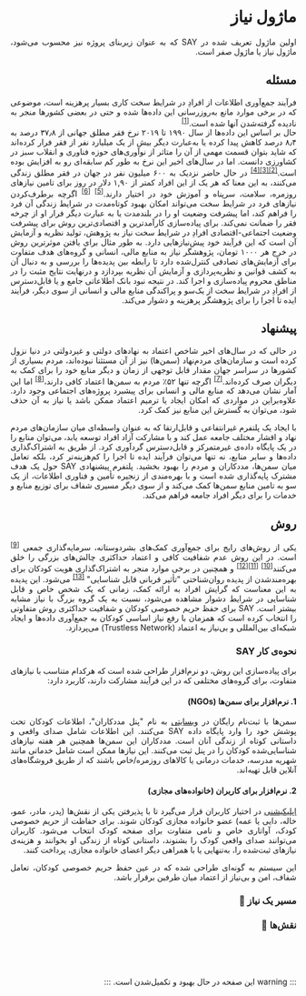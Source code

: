 <div style="direction: rtl; text-align: justify;">

# ماژول نیاز

اولین ماژول تعریف شده در SAY که به عنوان زیربنای پروژه نیز محسوب می‌شود، ماژول نیاز یا ماژول صفر است.

## مسئله

 فرآیند جمع‌آوری اطلاعات از افرادِ در شرایط سخت کاری بسیار پرهزینه است، موضوعی که در برخی موارد مانع به‌روزرسانی این داده‌ها شده و حتی در بعضی کشورها منجر به نادیده گرفته‌شدن آنها شده است.<sup><a href="/guide/ngo/references.html#_1-collecting-data-is-a-challenging-task">[1]</a></sup>
<br />
حال بر اساس این داده‌ها از سال ۱۹۹۰ تا ۲۰۱۹ نرخ فقر مطلق جهانی از ۳۷٫۸ درصد به ۸٫۴ درصد کاهش پیدا کرده یا به‌عبارت دیگر بیش از یک میلیارد نفر از فقر فرار کرده‌اند که شاید بتوان قسمت مهمی از آن را متاثر از نوآوری‌های حوزه فناوری و انقلاب سبز در کشاورزی دانست. اما در سال‌های اخیر این نرخ به طور کم سابقه‌ای رو به افزایش بوده است.<sup><a href="/guide/ngo/references.html#_2-green-revolution">[2]</a></sup><sup><a href="/guide/ngo/references.html#_3-challenges-to-accelerating-the-pace-of-poverty-reduction">[3]</a></sup><sup><a href="/guide/ngo/references.html#_4-stepping-up-the-fight-against-extreme-poverty">[4]</a></sup> در حال حاضر نزدیک به ۶۰۰ میلیون نفر در جهان در فقر مطلق زندگی می‌کنند، به این معنا که هر یک از این افراد کمتر از ۱,۹۰ دلار در روز برای تامین نیازهای روزمره، سلامت، سرپناه و آموزش خود در اختیار دارند.<sup><a href="/guide/ngo/references.html#_5-live-poverty-data">[5]</a></sup> <sup><a href="/guide/ngo/references.html#_6-extreme-poverty">[6]</a></sup>
اگرچه برطرف‌کردن نیازهای فرد در شرایط سخت می‌تواند امکان بهبود کوتاه‌مدت در شرایط زندگی آن فرد را فراهم کند، اما پیشرفت وضعیت او را در بلند‌مدت یا به عبارت دیگر فرار او از چرخه فقر را ضمانت نمی‌کند. برای پیاده‌سازی کارآمدترین و اقتصادی‌ترین روش برای پیشرفت وضعیت اجتماعی-اقتصادی افرادِ در شرایط سخت نیاز به پژوهش، تولید نظریه و آزمایش آن است که این فرآیند خود پیش‌نیازهایی دارد. به طور مثال برای یافتن موثرترین روش در خرج هر ۱۰۰۰ تومان، پژوهشگر نیاز به منابع مالی، انسانی و گروه‌های هدف‌ متفاوت برای آزمایش‌های تصادفی کنترل‌شده دارد تا رابطه بین پدیده‌ها را بررسی و به دنبال آن به كشف قوانین و نظریه‌پردازی و آزمایش آن نظریه بپردازد و در‌نهایت نتایج مثبت را در مناطق محروم پیاده‌سازی و اجرا کند. در نتیجه نبود بانک اطلاعاتی جامع و یا قابل‌دسترس از افرادِ در شرایط سخت از یک‌سو و پراکندگی منابع مالی و انسانی از سوی دیگر، فرآیند ایده تا اجرا را برای پژوهشگر پرهزینه و دشوار می‌کند.

## پیشنهاد

در حالی که در سال‌های اخیر شاخص اعتماد به نهادهای دولتی و غیردولتی در دنیا نزول کرده است و سازمان‌های مردم‌نهاد  (سمن‌ها) نیز از آن مستثنا نبوده‌اند، مردم بسیاری از کشورها در سراسر جهان مقدار قابل توجهی از زمان و دیگر منابع خود را برای کمک به دیگران صرف کرده‌اند.<sup><a href="/guide/ngo/references.html#_7-world-giving-index-2022">[7]</a></sup> اگرچه تنها ۵۲٪ مردم به سمن‌ها اعتماد کافی دارند،<sup><a href="/guide/ngo/references.html#_8-one-in-three-worldwide-lack-confidence-in-ngos">[8]</a></sup> اما این آمار نشان می‌دهد که منابع مالی و انسانی برای پیشبرد پروژه‌های اجتماعی وجود دارد. علاوه‌بر‌این در مواردی که امکان ایجاد یا ترمیم اعتماد ممکن باشد یا نیاز به آن حذف شود، می‌توان به گسترش این منابع نیز کمک کرد.

 با ایجاد یک پلتفرم غیرانتفاعی و قابل‌ارتقا که به عنوان واسطه‌ای میان سازمان‌های مردم نهاد و اقشار مختلف جامعه عمل کند و با مشارکت آزاد افراد توسعه یابد، می‌توان منابع را در یک پایگاه داده‌ی غیرمتمرکز و قابل‌دسترس گردآوری کرد. از طریق به اشتراک‌گذاری داده‌ها و سایر منابع، نه تنها می‌توان فرآیند ایده تا اجرا را کم‌هزینه‌تر کرد، بلکه تعامل میان سمن‌ها، مددکاران و مردم را بهبود بخشید. پلتفرم پیشنهادی SAY حول یک هدف مشترک پایه‌گذاری شده است و با بهره‌مندی از زنجیره تأمین و فناوری اطلاعات، از یک سو به تامین منابع سمن‌ها کمک ‌می‌کند و از سوی دیگر مسیری شفاف برای توزیع منابع و خدمات را برای دیگر افراد جامعه فراهم می‌کند.


## روش

یکی از روش‌های رایج برای جمع‌آوری کمک‌های بشردوستانه، سرمایه‌گذاری جمعی <sup><a href="/guide/ngo/references.html#_9-crowdfunding">[9]</a></sup> است. در این روش عدم شفافیت کافی و اعتماد حداکثری چالش‌های بزرگی را خلق می‌کنند<sup><a href="/guide/ngo/references.html#_10-new-jersey-man-gets-5-years-in-prison-in-gofundme-fraud-case">[10]</a></sup> <sup><a href="/guide/ngo/references.html#_11-kickstarter-fraud-state-sues-failed-project-s-creators">[11]</a></sup><sup><a href="/guide/ngo/references.html#_12-gofundme-blocks-10-million-in-donations-to-canadian-trucker-convoy">[12]</a></sup> و همچنین در برخی موارد منجر به اشتراک‌گذاری هویت کودکان برای بهره‌مند‌شدن از پدیده‌ روان‌شناختی "تأثیر قربانی قابل شناسایی" <sup><a href="/guide/ngo/references.html#_13-identifiable-victim-effect">[13]</a></sup> می‌شود. این پدیده به این معناست که گرایش افراد به ارائه کمک، زمانی که یک شخص خاص و قابل شناسایی در شرایط دشوار مشاهده می‌شود، نسبت به یک گروه بزرگ با نیاز مشابه بیشتر است. SAY برای حفظ حریم خصوصی کودکان و شفافیت حداکثری روش متفاوتی را انتخاب کرده است که همزمان با رفع نیاز اساسی کودکان به جمع‌آوری داده‌ها و ایجاد شبکه‌ای بین‌المللی و  بی‌نیاز به اعتماد (Trustless Network) می‌پردازد.

### نحوه‌ی کار SAY

برای پیاده‌سازی این روش، دو نرم‌افزار طراحی شده است که هرکدام متناسب با نیازهای متفاوت، برای گروه‌های مختلفی که در این فرآیند مشارکت دارند، کاربرد دارد:

#### 1. نرم‌افزار برای سمن‌ها (NGOs)  
سمن‌ها با ثبت‌نام رایگان در [وبسایتی](https://panel.saydao.org) به نام "پنل مددکاران"، اطلاعات کودکان تحت پوشش خود را وارد پایگاه داده SAY می‌کنند. این اطلاعات شامل صدای واقعی و داستانی کوتاه از زندگی آنان است. مددکاران این سمن‌ها همچنین هر هفته نیازهای شناسایی‌شده کودکان را در پنل ثبت می‌کنند. این نیازها ممکن است شامل خدماتی مانند شهریه مدرسه، خدمات درمانی یا کالاهای روزمره/خاص باشند که از طریق فروشگاه‌های آنلاین قابل تهیه‌اند.

#### 2. نرم‌افزار برای کاربران (خانواده‌های مجازی)  
[اپلیکیشنی](https://dapp.saydao.org) در اختیار کاربران قرار می‌گیرد تا با پذیرفتن یکی از نقش‌ها (پدر، مادر، عمو، خاله، دایی یا عمه) عضو خانواده مجازی کودکان شوند. برای حفاظت از حریم خصوصی کودک، آواتاری خاص و نامی متفاوت برای صفحه کودک انتخاب می‌شود. کاربران می‌توانند صدای واقعی کودک را بشنوند، داستانی کوتاه از زندگی او بخوانند و هزینه‌ی نیازهای ثبت‌شده را، به‌تنهایی یا با همراهی دیگر اعضای خانواده مجازی، پرداخت کنند.

این سیستم به گونه‌ای طراحی شده که در عین حفظ حریم خصوصی کودکان، تعامل شفاف، امن و  بی‌نیاز از اعتماد میان طرفین برقرار باشد.



### مسیر یک نیاز 🚧

### نقش‌ها 🚧

<!--
#### خانواده‌های مجازی

#### سمن‌ها، مددکاران و کودکان

اس ام ا و QR

#### شاهد و میانجی

#### خویشاوند-->

<!-- ### مدیریت منابع

همان‌طور که اشاره شد، مدیریت این نرم‌افزارها و منابع آنها می‌بایست برعهده سازمانی مستقل و شفاف باشد. از همین روی با تشکیل سازمانی خودمختار و غیرمتمرکز بر روی بستر بلاک‌چین مالکیت و منابع‌ SAY به اعضای فعال جامعه‌اش انتقال می‌یابد تا بتوانند در سرنوشت SAY نقش پررنگ‌تری ایفا کنند. برای جزيیات بیشتر به این صفحه مراجعه کنید.

  <div  style="margin: 20px;  text-align: center;">
        <img src="/images/need-module.png" alt="drawing" width="660"/>
    </div> -->
<br />
<br />
<br />

::: warning
این صفحه در حال بهبود و تکمیل‌شدن است.
:::

</div>
